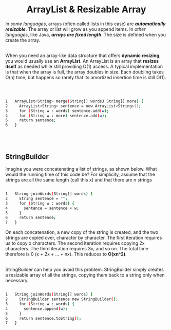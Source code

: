 <h1 align = "center"> ArrayList & Resizable Array </h1>

In *some languages*, arrays (often called lists in this case) are ***automatically resizable***. The array or list will grow as you append items. In *other languages*, like Java, ***arrays are fixed length***. The size is defined when you create the array. <br><br>

When you need an array-like data structure that offers **dynamic resizing**, you would usually use an **ArrayList**. An ArrayList is an array that **resizes itself** as needed while still providing O(1) access. A typical implementation is that when the array is full, the array doubles in size. Each doubling takes O(n) time, but happens so rarely that its amortized insertion time is still O(1). 

<br>

```sh

1   ArrayList<String> merge(String[] wordsJ String[] more) { 
2     ArrayList<String> sentence = new ArrayList<String>(); 
3     for (String w : words) sentence.add(w);
4     for (String w : more) sentence.add(w); 
5     return sentence; 
6   }

```
<br><br>
## StringBuilder 

Imagine you were concatenating a list of strings, as shown below. What would the running time of this code be? For simplicity, assume that the strings are all the same length (call this x) and that there are n strings

```sh

1   String joinWords(String[] words) { 
2     String sentence = ""; 
3     for (String w : words) { 
4       sentence = sentence + w; 
5     } 
6     return sentence; 
7   }

```
On each concatenation, a new copy of the string is created, and the two strings are copied over, character by character. The first iteration requires us to copy x characters. The second iteration requires copying 2x characters. The third iteration requires 3x, and so on. The total time therefore is 0 (x + 2x + ... + nx). This reduces to **O(xn^2)**. 

<br>
StringBuilder can help you avoid this problem. StringBuilder simply creates a resizable array of all the strings, copying them back to a string only when necessary. 

<br>

```sh

1   String joinWords(String[] words) { 
2     StringBuilder sentence new StringBuilder(); 
3     for (String w : words) { 
4       sentence.append(w); 
5     } 
6     return sentence.toString(); 
7   } 

```





